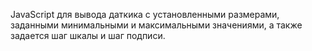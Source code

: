 JavaScript для вывода даткика с установленными размерами,
заданными минимальными и максимальными значениями,
а также задается шаг шкалы и шаг подписи.
